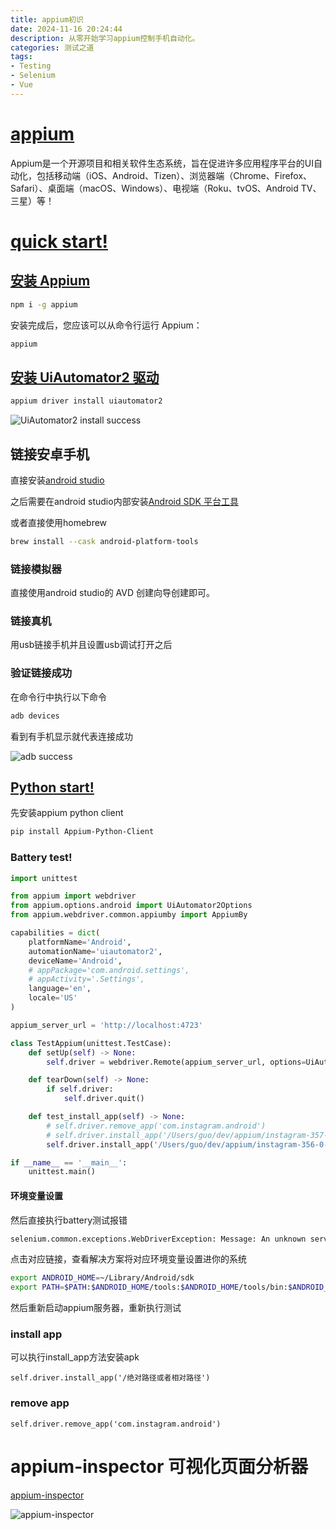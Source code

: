```yaml
---
title: appium初识
date: 2024-11-16 20:24:44
description: 从零开始学习appium控制手机自动化。
categories: 测试之道
tags: 
- Testing
- Selenium
- Vue
---
```


# [appium](https://appium.io/docs/zh/latest/)

Appium是一个开源项目和相关软件生态系统，旨在促进许多应用程序平台的UI自动化，包括移动端（iOS、Android、Tizen）、浏览器端（Chrome、Firefox、Safari）、桌面端（macOS、Windows）、电视端（Roku、tvOS、Android TV、三星）等！

# [quick start!](https://appium.io/docs/zh/latest/quickstart/)

## [安装 Appium](https://appium.io/docs/zh/latest/quickstart/install/)

```bash
npm i -g appium
```

安装完成后，您应该可以从命令行运行 Appium：

```bash
appium
```

## [安装 UiAutomator2 驱动](https://appium.io/docs/zh/latest/quickstart/uiauto2-driver/)

```bash
appium driver install uiautomator2
```

![UiAutomator2 install success](UiAutomator2_install.png)

## 链接安卓手机

直接安装[android studio](https://developer.android.com/studio?hl=zh-cn)

之后需要在android studio内部安装[Android SDK 平台工具](https://developer.android.com/tools/releases/platform-tools?hl=zh-cn)

或者直接使用homebrew

```bash
brew install --cask android-platform-tools
```

### 链接模拟器

直接使用android studio的 AVD 创建向导创建即可。

### 链接真机

用usb链接手机并且设置usb调试打开之后

### 验证链接成功

在命令行中执行以下命令

```bash
adb devices
```

看到有手机显示就代表连接成功

![adb success](adb_success.png)

## [Python start!](https://appium.io/docs/zh/latest/quickstart/test-py/)


先安装appium python client

```bash
pip install Appium-Python-Client
```

### Battery test!

```python
import unittest

from appium import webdriver
from appium.options.android import UiAutomator2Options
from appium.webdriver.common.appiumby import AppiumBy

capabilities = dict(
    platformName='Android',
    automationName='uiautomator2',
    deviceName='Android',
    # appPackage='com.android.settings',
    # appActivity='.Settings',
    language='en',
    locale='US'
)

appium_server_url = 'http://localhost:4723'

class TestAppium(unittest.TestCase):
    def setUp(self) -> None:
        self.driver = webdriver.Remote(appium_server_url, options=UiAutomator2Options().load_capabilities(capabilities))

    def tearDown(self) -> None:
        if self.driver:
            self.driver.quit()

    def test_install_app(self) -> None:
        # self.driver.remove_app('com.instagram.android')
        # self.driver.install_app('/Users/guo/dev/appium/instagram-357-1-0-52-100.apk')
        self.driver.install_app('/Users/guo/dev/appium/instagram-356-0-0-41-101.apk')

if __name__ == '__main__':
    unittest.main()
```

#### 环境变量设置

然后直接执行battery测试报错

```bash
selenium.common.exceptions.WebDriverException: Message: An unknown server-side error occurred while processing the command. Original error: Neither ANDROID_HOME nor ANDROID_SDK_ROOT environment variable was exported. Read https://developer.android.com/studio/command-line/variables for more details
```

点击对应链接，查看解决方案将对应环境变量设置进你的系统

```bash
export ANDROID_HOME=~/Library/Android/sdk
export PATH=$PATH:$ANDROID_HOME/tools:$ANDROID_HOME/tools/bin:$ANDROID_HOME/platform-tools
```

然后重新启动appium服务器，重新执行测试

### install app

可以执行install_app方法安装apk

```python3
self.driver.install_app('/绝对路径或者相对路径')
```

### remove app

```python3
self.driver.remove_app('com.instagram.android')
```

# appium-inspector 可视化页面分析器

[appium-inspector](https://github.com/appium/appium-inspector/releases)

![appium-inspector](appium_inspector.png)